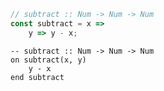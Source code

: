```javascript
// subtract :: Num -> Num -> Num
const subtract = x =>
    y => y - x;
```


```applescript
-- subtract :: Num -> Num -> Num
on subtract(x, y)
    y - x
end subtract
```